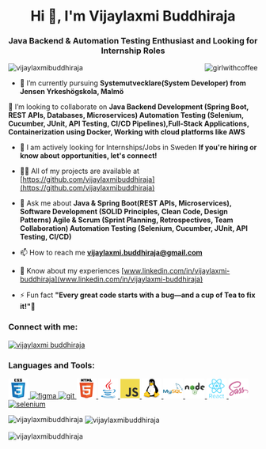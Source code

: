 <h1 align="center">Hi 👋, I'm Vijaylaxmi Buddhiraja</h1>
<h3 align="center">Java Backend & Automation Testing Enthusiast and Looking for Internship Roles</h3>

<img align="right" alt ="girlwithcoffee" widht="200" src="https://github.com/user-attachments/assets/6e49af7f-0561-4720-a124-70e6201872fc">




<p align="left"> <img src="https://komarev.com/ghpvc/?username=vijaylaxmibuddhiraja&label=Profile%20views&color=0e75b6&style=flat" alt="vijaylaxmibuddhiraja" /> </p>
  
- 🌱 I’m currently pursuing **Systemutvecklare(System Developer) from Jensen Yrkeshögskola, Malmö**

 👯 I’m looking to collaborate on **Java Backend Development (Spring Boot, REST APIs, Databases, Microservices) Automation Testing (Selenium, Cucumber, JUnit, API Testing, CI/CD Pipelines),Full-Stack 
    Applications, Containerization using Docker, Working with cloud platforms like AWS**

- 🤝 I am actively looking for Internships/Jobs in Sweden **If you're hiring or know about opportunities, let's connect!**

- 👨‍💻 All of my projects are available at [https://github.com/vijaylaxmibuddhiraja](https://github.com/vijaylaxmibuddhiraja)


- 💬 Ask me about **Java & Spring Boot(REST APIs, Microservices), Software Development (SOLID Principles, Clean Code, Design Patterns) Agile & Scrum (Sprint Planning, Retrospectives, Team Collaboration) Automation Testing (Selenium, Cucumber, JUnit, API Testing, CI/CD)**

- 📫 How to reach me **vijaylaxmi.buddhiraja@gmail.com**

- 📄 Know about my experiences [www.linkedin.com/in/vijaylaxmi-buddhiraja](www.linkedin.com/in/vijaylaxmi-buddhiraja)

- ⚡ Fun fact **"Every great code starts with a bug—and a cup of Tea to fix it!"🚀**

<h3 align="left">Connect with me:</h3>
<p align="left">
<a href="https://linkedin.com/in/vijaylaxmi buddhiraja" target="blank"><img align="center" src="https://raw.githubusercontent.com/rahuldkjain/github-profile-readme-generator/master/src/images/icons/Social/linked-in-alt.svg" alt="vijaylaxmi buddhiraja" height="30" width="40" /></a>
</p>

<h3 align="left">Languages and Tools:</h3>
<p align="left"> <a href="https://www.w3schools.com/css/" target="_blank" rel="noreferrer"> <img src="https://raw.githubusercontent.com/devicons/devicon/master/icons/css3/css3-original-wordmark.svg" alt="css3" width="40" height="40"/> </a> <a href="https://www.figma.com/" target="_blank" rel="noreferrer"> <img src="https://www.vectorlogo.zone/logos/figma/figma-icon.svg" alt="figma" width="40" height="40"/> </a> <a href="https://git-scm.com/" target="_blank" rel="noreferrer"> <img src="https://www.vectorlogo.zone/logos/git-scm/git-scm-icon.svg" alt="git" width="40" height="40"/> </a> <a href="https://www.w3.org/html/" target="_blank" rel="noreferrer"> <img src="https://raw.githubusercontent.com/devicons/devicon/master/icons/html5/html5-original-wordmark.svg" alt="html5" width="40" height="40"/> </a> <a href="https://www.java.com" target="_blank" rel="noreferrer"> <img src="https://raw.githubusercontent.com/devicons/devicon/master/icons/java/java-original.svg" alt="java" width="40" height="40"/> </a> <a href="https://developer.mozilla.org/en-US/docs/Web/JavaScript" target="_blank" rel="noreferrer"> <img src="https://raw.githubusercontent.com/devicons/devicon/master/icons/javascript/javascript-original.svg" alt="javascript" width="40" height="40"/> </a> <a href="https://www.linux.org/" target="_blank" rel="noreferrer"> <img src="https://raw.githubusercontent.com/devicons/devicon/master/icons/linux/linux-original.svg" alt="linux" width="40" height="40"/> </a> <a href="https://www.mysql.com/" target="_blank" rel="noreferrer"> <img src="https://raw.githubusercontent.com/devicons/devicon/master/icons/mysql/mysql-original-wordmark.svg" alt="mysql" width="40" height="40"/> </a> <a href="https://nodejs.org" target="_blank" rel="noreferrer"> <img src="https://raw.githubusercontent.com/devicons/devicon/master/icons/nodejs/nodejs-original-wordmark.svg" alt="nodejs" width="40" height="40"/> </a> <a href="https://reactjs.org/" target="_blank" rel="noreferrer"> <img src="https://raw.githubusercontent.com/devicons/devicon/master/icons/react/react-original-wordmark.svg" alt="react" width="40" height="40"/> </a> <a href="https://sass-lang.com" target="_blank" rel="noreferrer"> <img src="https://raw.githubusercontent.com/devicons/devicon/master/icons/sass/sass-original.svg" alt="sass" width="40" height="40"/> </a> <a href="https://www.selenium.dev" target="_blank" rel="noreferrer"> <img src="https://raw.githubusercontent.com/detain/svg-logos/780f25886640cef088af994181646db2f6b1a3f8/svg/selenium-logo.svg" alt="selenium" width="40" height="40"/> </a> </p>

<p><img align="left" src="https://github-readme-stats.vercel.app/api/top-langs?username=vijaylaxmibuddhiraja&show_icons=true&locale=en&layout=compact" alt="vijaylaxmibuddhiraja" /></p>

<p>&nbsp;<img align="center" src="https://github-readme-stats.vercel.app/api?username=vijaylaxmibuddhiraja&show_icons=true&locale=en" alt="vijaylaxmibuddhiraja" /></p>

<p><img align="center" src="https://github-readme-streak-stats.herokuapp.com/?user=vijaylaxmibuddhiraja&" alt="vijaylaxmibuddhiraja" /></p>
